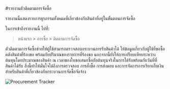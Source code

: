 <!-- add-breadcrumbs -->
#รายงานตัวติดตามการจัดซื้อ

รายงานนี้แสดงรายการธุรกรรมทั้งหมดที่เกี่ยวข้องกับสินค้าที่อยู่ในขั้นตอนการจัดซื้อ

ในการเข้าถึงรายงานนี้ ไปที่:

> หน้าแรก > การซื้อ > ติดตามการจัดซื้อ

ตัวติดตามการจัดซื้อช่วยให้ผู้ใช้สามารถตรวจสอบกระบวนการรับสินค้าได้ ให้ข้อมูลเกี่ยวกับผู้ใช้ที่ขอซื้อ คลังสินค้าที่ร้องขอ พร้อมกับปริมาณของรายการที่ร้องขอ นอกจากนี้ยังให้การเปรียบเทียบระหว่างต้นทุนโดยประมาณของสินค้า ณ เวลาของใบขอเสนอซื้อกับต้นทุนจริงในการได้รับพร้อมกับวันที่ที่สินค้าได้รับ สิ่งนี้ทำให้มั่นใจได้ถึงการตรวจสอบ การสั่งซื้อ การส่งมอบ และการจัดการการเรียกเก็บเงินสำหรับสินค้าที่เกี่ยวข้องกับกระบวนการจัดซื้อจัดจ้าง

<img class="screenshot" alt="Procurement Tracker" src="{{docs_base_url}}/assets/img/buying/procurement_tracker.png">
